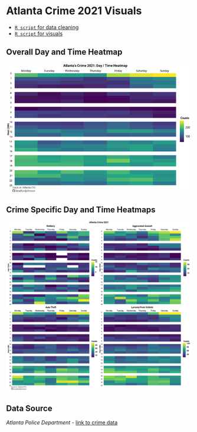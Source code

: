 # Atlanta Crime 2021 Visuals
- [`R script` for data cleaning](https://github.com/bradfordjohnson/data-viz/blob/main/day-time-heatmap/r/01-clean.R)
- [`R script` for visuals](https://github.com/bradfordjohnson/data-viz/blob/main/day-time-heatmap/r/02-analyze.R)
## Overall Day and Time Heatmap

<img src = "weekly-heatmap-v4.png" width = "850px">

## Crime Specific Day and Time Heatmaps

<img src = "patchwork.png" width = "850px">

## Data Source
*Atlanta Police Department* - [link to crime data](https://www.atlantapd.org/i-want-to/crime-data-downloads)
